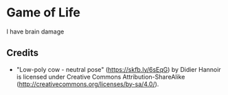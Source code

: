# Game of Life

I have brain damage

## Credits

* "Low-poly cow - neutral pose" (https://skfb.ly/6sEqG) by Didier Hannoir is licensed under Creative Commons Attribution-ShareAlike (http://creativecommons.org/licenses/by-sa/4.0/).
